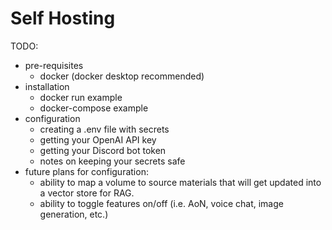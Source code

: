 # Self Hosting

TODO:
- pre-requisites
  - docker (docker desktop recommended)
- installation
  - docker run example
  - docker-compose example
- configuration
  - creating a .env file with secrets
  - getting your OpenAI API key
  - getting your Discord bot token
  - notes on keeping your secrets safe
- future plans for configuration:
  - ability to map a volume to source materials that will get updated into a vector
    store for RAG.
  - ability to toggle features on/off (i.e. AoN, voice chat, image generation, etc.)
